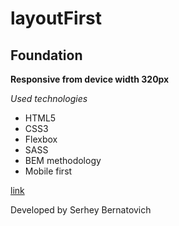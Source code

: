# layoutFirst

## Foundation

**Responsive from device width 320px**

_Used technologies_

- HTML5
- CSS3
- Flexbox
- SASS
- BEM methodology
- Mobile first

[link](https://serheybernatovich.github.io/Layout1/)

Developed by Serhey Bernatovich
